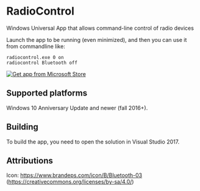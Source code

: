 # RadioControl
Windows Universal App that allows command-line control of radio devices

Launch the app to be running (even minimized), and then you can use it from commandline like:

    radiocontrol.exe 0 on
    radiocontrol Bluetooth off
    
[![Get app from Microsoft Store](https://assets.windowsphone.com/13484911-a6ab-4170-8b7e-795c1e8b4165/English_get_L_InvariantCulture_Default.png)](https://www.microsoft.com/store/apps/9PJBRHTBVNMR?ocid=badge)

## Supported platforms

Windows 10 Anniversary Update and newer (fall 2016+).

## Building

To build the app, you need to open the solution in Visual Studio 2017.

## Attributions

Icon: https://www.brandeps.com/icon/B/Bluetooth-03 (https://creativecommons.org/licenses/by-sa/4.0/)
